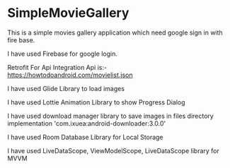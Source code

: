 # SimpleMovieGallery
This is a simple movies gallery application which need google sign in with fire base.


I have used Firebase for google login.

Retrofit For Api Integration
Api is:- https://howtodoandroid.com/movielist.json

I have used Glide Library to load images

I have used Lottie Animation Library to show Progress Dialog

I have used download manager library to save images in files directory
implementation 'com.ixuea:android-downloader:3.0.0'

I have used Room Database Library for Local Storage

I have used LiveDataScope, ViewModelScope, LiveDataScope library for MVVM
